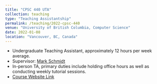 ```yaml
---
title: "CPSC 440 UTA"
collection: teaching
type: "Teaching Assistantship"
permalink: /teaching/2022-cpsc-440
venue: "University of British Columbia, Computer Science"
date: 2022-01-08
location: "Vancouver, BC, Canada"
---
```


* Undergraduate Teaching Assistant, approximately 12 hours per week average.
* Supervisor: [Mark Schmidt](https://www.cs.ubc.ca/~schmidtm/)
* In-person TA, primary duties include holding office hours as well as conducting weekly tutorial sessions.
* [Course Website Link](https://CRAN.R-project.org/package=GaSP/GaSP.pdf)